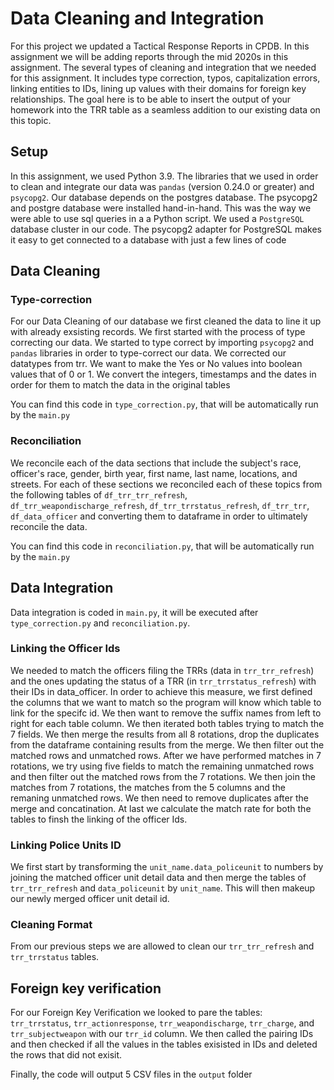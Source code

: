 
# Data Cleaning and Integration

For this project we updated a Tactical Response Reports in CPDB. In this assignment we will be adding reports through the mid 2020s in this assignment. The several types of cleaning and integration that we needed for this assignment. It includes type correction, typos, capitalization errors, linking entities to IDs, lining up values with their domains for foreign key relationships. The goal here is to be able to insert the output of your homework into the TRR table as a seamless addition to our existing data on this topic.


## Setup
In this assignment, we used Python 3.9. The libraries that we used in order to clean and integrate our data was ```pandas``` (version 0.24.0 or greater) and ```psycopg2```. Our database depends on the postgres database.
The psycopg2 and postgre database were installed hand-in-hand. This was the way we were able to use sql queries in a a Python script. We used a ```PostgreSQL``` database cluster in our code. The psycopg2 adapter for PostgreSQL makes it easy to get connected to a database with just a few lines of code


## Data Cleaning
### Type-correction

For our Data Cleaning of our database we first cleaned the data to line it up with already exsisting records. We first started with the process of type correcting our data. We started to type correct by importing ```psycopg2``` and ```pandas``` libraries in order to type-correct our data. We corrected our datatypes from trr. We want to make the Yes or No values into boolean values that of 0 or 1. We convert the integers, timestamps and the dates in order for them to match the data in the original tables

You can find this code in ```type_correction.py```, that will be automatically run by the ```main.py```

### Reconciliation

We reconcile each of the data sections that include the subject's race, officer's race, gender, birth year, first name, last name, locations, and streets. For each of these sections we reconciled each of these topics from the following tables of ```df_trr_trr_refresh```, ```df_trr_weapondischarge_refresh```, ```df_trr_trrstatus_refresh```, ```df_trr_trr```, ```df_data_officer``` and converting them to dataframe in order to ultimately reconcile the data.

You can find this code in ```reconciliation.py```, that will be automatically run by the ```main.py```


## Data Integration

Data integration is coded in ```main.py```, it will be executed after ```type_correction.py``` and ```reconciliation.py```.

### Linking the Officer Ids

We needed to match the officers filing the TRRs (data in ```trr_trr_refresh```) and the ones updating the status of a TRR (in ```trr_trrstatus_refresh```) with their IDs in data_officer. In order to achieve this measure, we first defined the columns that we want to match so the program will know which table to link for the specifc id. We then want to remove the suffix names from left to right for each table column. We then iterated both tables trying to match the 7 fields. We then merge the results from all 8 rotations, drop the duplicates from the dataframe containing results from the merge. We then filter out the matched rows and unmatched rows. After we have performed matches in 7 rotations, we try using five fields to match the remaining unmatched rows and then filter out the matched rows from the 7 rotations. We then join the matches from 7 rotations, the matches from the 5 columns and the remaning unmatched rows. We then need to remove duplicates after the merge and concatination. At last we calculate the match rate for both the tables to finsh the linking of the officer Ids.

### Linking Police Units ID

We first start by transforming the ```unit_name.data_policeunit``` to numbers by joining the matched officer unit detail data and then merge the tables of ```trr_trr_refresh``` and ```data_policeunit``` by ```unit_name```. This will then makeup our newly merged officer unit detail id.

### Cleaning Format

From our previous steps we are allowed to clean our ```trr_trr_refresh``` and ```trr_trrstatus``` tables.

## Foreign key verification

For our Foreign Key Verification we looked to pare the tables: ```trr_trrstatus```, ```trr_actionresponse```, ```trr_weapondischarge```, ```trr_charge```, and ```trr_subjectweapon``` with our ```trr_id``` column. We then called the pairing IDs and then checked if all the values in the tables exisisted in IDs and deleted the rows that did not exisit.

Finally, the code will output 5 CSV files in the ```output``` folder



